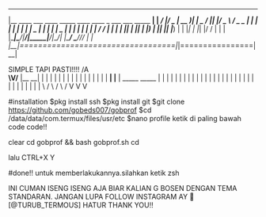 _____ _____ _____ _____ _____ _____ _____ _____ _____ _____
|__ ____  ___  ____  _____ ____  ____  _  ___   ___ _____ __|
| _/ ___|/ _ \| __ )| ____|  _ \/ ___|| |/ _ \ / _ \___  |_ |
| | |  _| | | |  _ \|  _| | | | \___ \| | | | | | | | / / | |
| | |_| | |_| | |_) | |___| |_| |___) | | |_| | |_| |/ /  | |
| |\____|\___/|____/|_____|____/|____/| |\___/ \___//_/   | |                           
|__|==================================|_|================|__|

SIMPLE TAPI PASTI!!!!
                              /A\
                            __\V/__
                           |__   __|
                              | |
                              | |
                              | |
                              | |
                              | |
                              | |
                              | |
                              | |
                        ______| |______
                       | _____   _____  |
                       | |    | |     | |
                       | |    | |     | |
                       | |    | |     | |
                       | |    | |     | |
                       | |    | |     | |
                       \ /    \ /     \ /
                        V      V       V

#installation
$pkg install ssh
$pkg install git
$git clone https://github.com/gobeds007/gobprof
$cd /data/data/com.termux/files/usr/etc
$nano profile
ketik di paling bawah code code!!

clear
cd gobprof && bash gobprof.sh
cd

lalu CTRL+X Y

#done!!
untuk memberlakukannya.silahkan ketik zsh

INI CUMAN ISENG ISENG AJA BIAR KALIAN G BOSEN DENGAN TEMA STANDARAN.
JANGAN LUPA FOLLOW INSTAGRAM AY 🔱 [@TURUB_TERMOUS]
HATUR THANK YOU!!
